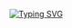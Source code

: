 [![Typing SVG](https://readme-typing-svg.demolab.com?font=Fira+Code&pause=1000&color=F7D924&center=true&vCenter=true&multiline=true&width=435&height=100&lines=Etudiant+en+IT;passionn%C3%A9+du+d%C3%A9veloppement+web)](https://git.io/typing-svg)
